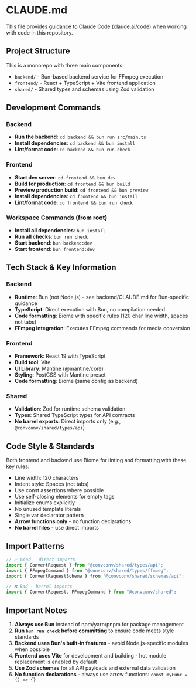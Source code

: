 # CLAUDE.md

This file provides guidance to Claude Code (claude.ai/code) when working with code in this repository.

## Project Structure

This is a monorepo with three main components:
- `backend/` - Bun-based backend service for FFmpeg execution
- `frontend/` - React + TypeScript + Vite frontend application
- `shared/` - Shared types and schemas using Zod validation

## Development Commands

### Backend
- **Run the backend**: `cd backend && bun run src/main.ts`
- **Install dependencies**: `cd backend && bun install`
- **Lint/format code**: `cd backend && bun run check`

### Frontend
- **Start dev server**: `cd frontend && bun dev`
- **Build for production**: `cd frontend && bun build`
- **Preview production build**: `cd frontend && bun preview`
- **Install dependencies**: `cd frontend && bun install`
- **Lint/format code**: `cd frontend && bun run check`

### Workspace Commands (from root)
- **Install all dependencies**: `bun install`
- **Run all checks**: `bun run check`
- **Start backend**: `bun backend:dev`
- **Start frontend**: `bun frontend:dev`

## Tech Stack & Key Information

### Backend
- **Runtime**: Bun (not Node.js) - see backend/CLAUDE.md for Bun-specific guidance
- **TypeScript**: Direct execution with Bun, no compilation needed
- **Code formatting**: Biome with specific rules (120 char line width, spaces not tabs)
- **FFmpeg integration**: Executes FFmpeg commands for media conversion

### Frontend
- **Framework**: React 19 with TypeScript
- **Build tool**: Vite
- **UI Library**: Mantine (@mantine/core)
- **Styling**: PostCSS with Mantine preset
- **Code formatting**: Biome (same config as backend)

### Shared
- **Validation**: Zod for runtime schema validation
- **Types**: Shared TypeScript types for API contracts
- **No barrel exports**: Direct imports only (e.g., `@convconv/shared/types/api`)

## Code Style & Standards

Both frontend and backend use Biome for linting and formatting with these key rules:
- Line width: 120 characters
- Indent style: Spaces (not tabs)
- Use const assertions where possible
- Use self-closing elements for empty tags
- Initialize enums explicitly
- No unused template literals
- Single var declarator pattern
- **Arrow functions only** - no function declarations
- **No barrel files** - use direct imports

## Import Patterns

```typescript
// ✅ Good - direct imports
import { ConvertRequest } from "@convconv/shared/types/api";
import { FFmpegCommand } from "@convconv/shared/types/ffmpeg";
import { ConvertRequestSchema } from "@convconv/shared/schemas/api";

// ❌ Bad - barrel imports
import { ConvertRequest, FFmpegCommand } from "@convconv/shared";
```

## Important Notes

1. **Always use Bun** instead of npm/yarn/pnpm for package management
2. **Run `bun run check` before committing** to ensure code meets style standards
3. **Backend uses Bun's built-in features** - avoid Node.js-specific modules when possible
4. **Frontend uses Vite** for development and building - hot module replacement is enabled by default
5. **Use Zod schemas** for all API payloads and external data validation
6. **No function declarations** - always use arrow functions: `const myFunc = () => {}`